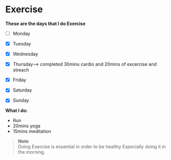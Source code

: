 # Exercise

**These are the days that I do Exercise**
- [ ] Monday
- [x] Tuesday
- [x] Wednesday
- [x] Thursday--> completed 30mins cardio and 20mins of excercise and streach 
- [x] Friday
- [x] Saturday
- [x] Sunday


**What I do:**
- Run
- 20mins yoga
- 15mins meditation


> **Note** <br>
> Doing Exercise is essential in order to be healthy Especially doing it in the morning.
